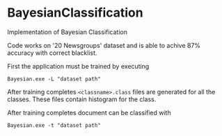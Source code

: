 # BayesianClassification
Implementation of Bayesian Classification

Code works on '20 Newsgroups' dataset and is able to achive 87% accuracy with correct blacklist.

First the application must be trained by executing
```
Bayesian.exe -L "dataset path"
```
After training completes `<classname>.class` files are generated for all the classes. These files contain histogram for the class.

After training completes document can be classified with
```
Bayesian.exe -t "dataset path"
```
